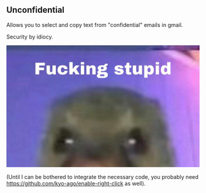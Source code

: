 Unconfidential
--------------

Allows you to select and copy text from "confidential" emails in gmail.

Security by idiocy.

![idiocy](/stupid.jpg)


(Until I can be bothered to integrate the necessary code, you probably need
https://github.com/kyo-ago/enable-right-click as well).
